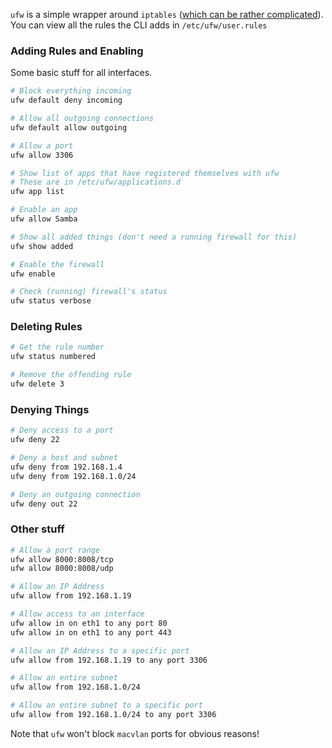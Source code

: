 `ufw` is a simple wrapper around `iptables` ([which can be rather complicated](https://github.com/afreeorange/iptables)). You can view all the rules the CLI adds in `/etc/ufw/user.rules`

### Adding Rules and Enabling

Some basic stuff for all interfaces.

```bash
# Block everything incoming
ufw default deny incoming

# Allow all outgoing connections
ufw default allow outgoing

# Allow a port
ufw allow 3306

# Show list of apps that have registered themselves with ufw
# These are in /etc/ufw/applications.d
ufw app list

# Enable an app
ufw allow Samba

# Show all added things (don't need a running firewall for this)
ufw show added

# Enable the firewall
ufw enable

# Check (running) firewall's status
ufw status verbose
```

### Deleting Rules

```bash
# Get the rule number
ufw status numbered

# Remove the offending rule
ufw delete 3
```

### Denying Things

```bash
# Deny access to a port
ufw deny 22

# Deny a host and subnet
ufw deny from 192.168.1.4
ufw deny from 192.168.1.0/24

# Deny an outgoing connection
ufw deny out 22
```

### Other stuff

```bash
# Allow a port range
ufw allow 8000:8008/tcp
ufw allow 8000:8008/udp

# Allow an IP Address
ufw allow from 192.168.1.19

# Allow access to an interface
ufw allow in on eth1 to any port 80
ufw allow in on eth1 to any port 443

# Allow an IP Address to a specific port
ufw allow from 192.168.1.19 to any port 3306

# Allow an entire subnet
ufw allow from 192.168.1.0/24

# Allow an entire subnet to a specific port
ufw allow from 192.168.1.0/24 to any port 3306
```

Note that `ufw` won't block `macvlan` ports for obvious reasons!
